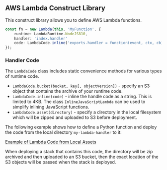 ## AWS Lambda Construct Library

This construct library allows you to define AWS Lambda functions.

```ts
const fn = new Lambda(this, 'MyFunction', {
    runtime: LambdaRuntime.NodeJS810,
    handler: 'index.handler'
    code: LambdaCode.inline('exports.handler = function(event, ctx, cb) { return cb(null, "hi"); }'),
});
```

### Handler Code

The `LambdaCode` class includes static convenience methods for various types of
runtime code.

 * `LambdaCode.bucket(bucket, key[, objectVersion])` - specify an S3 object that
   contains the archive of your runtime code.
 * `LambdaCode.inline(code)` - inline the handle code as a string. This is
   limited to 4KB. The class `InlineJavaScriptLambda` can be used to simplify
   inlining JavaScript functions.
 * `LambdaCode.asset(directory)` - specify a directory in the local filesystem
   which will be zipped and uploaded to S3 before deployment.

The following example shows how to define a Python function and deploy the code from the
local directory `my-lambda-handler` to it:

[Example of Lambda Code from Local Assets](test/integ.assets.lit.ts)

When deploying a stack that contains this code, the directory will be zip
archived and then uploaded to an S3 bucket, then the exact location of the S3
objects will be passed when the stack is deployed.
